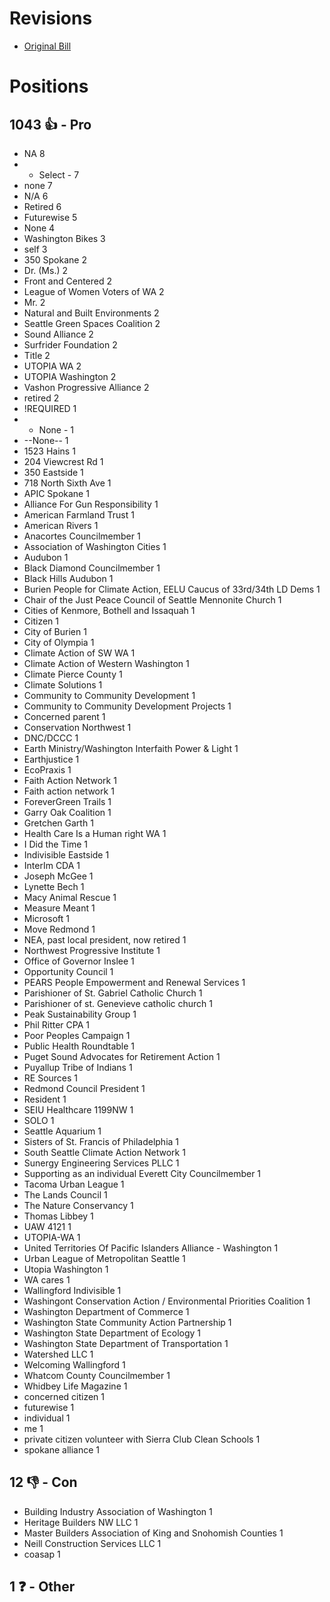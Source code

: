 # Revisions
* [Original Bill](1/)

# Positions
## 1043 👍 - Pro
* NA 8
* - Select - 7
* none 7
* N/A 6
* Retired 6
* Futurewise 5
* None 4
* Washington Bikes 3
* self 3
* 350 Spokane 2
* Dr. (Ms.) 2
* Front and Centered 2
* League of Women Voters of WA 2
* Mr. 2
* Natural and Built Environments 2
* Seattle Green Spaces Coalition 2
* Sound Alliance 2
* Surfrider Foundation 2
* Title 2
* UTOPIA WA 2
* UTOPIA Washington 2
* Vashon Progressive Alliance 2
* retired 2
* !REQUIRED 1
* - None - 1
* --None-- 1
* 1523 Hains 1
* 204 Viewcrest Rd 1
* 350 Eastside 1
* 718 North Sixth Ave  1
* APIC Spokane 1
* Alliance For Gun Responsibility  1
* American Farmland Trust 1
* American Rivers 1
* Anacortes Councilmember 1
* Association of Washington Cities 1
* Audubon 1
* Black Diamond Councilmember 1
* Black Hills Audubon 1
* Burien People for Climate Action, EELU Caucus of 33rd/34th LD Dems 1
* Chair of the Just Peace Council of Seattle Mennonite Church 1
* Cities of Kenmore, Bothell and Issaquah  1
* Citizen 1
* City of Burien 1
* City of Olympia 1
* Climate Action of SW WA 1
* Climate Action of Western Washington 1
* Climate Pierce County 1
* Climate Solutions 1
* Community to Community Development 1
* Community to Community Development Projects 1
* Concerned parent 1
* Conservation Northwest 1
* DNC/DCCC 1
* Earth Ministry/Washington Interfaith Power & Light 1
* Earthjustice 1
* EcoPraxis 1
* Faith Action Network  1
* Faith action network 1
* ForeverGreen Trails 1
* Garry Oak Coalition 1
* Gretchen Garth 1
* Health Care Is a Human right WA 1
* I Did the Time  1
* Indivisible Eastside 1
* InterIm CDA 1
* Joseph McGee 1
* Lynette Bech 1
* Macy Animal Rescue 1
* Measure Meant 1
* Microsoft 1
* Move Redmond 1
* NEA, past local president, now retired 1
* Northwest Progressive Institute 1
* Office of Governor Inslee 1
* Opportunity Council 1
* PEARS People Empowerment and Renewal Services 1
* Parishioner of St. Gabriel Catholic Church 1
* Parishioner of st. Genevieve catholic church 1
* Peak Sustainability Group 1
* Phil Ritter CPA 1
* Poor Peoples Campaign 1
* Public Health Roundtable 1
* Puget Sound Advocates for Retirement Action 1
* Puyallup Tribe of Indians 1
* RE Sources 1
* Redmond Council President 1
* Resident  1
* SEIU Healthcare 1199NW 1
* SOLO 1
* Seattle Aquarium 1
* Sisters of St. Francis of Philadelphia  1
* South Seattle Climate Action Network 1
* Sunergy Engineering Services PLLC 1
* Supporting as an individual Everett City Councilmember  1
* Tacoma Urban League 1
* The Lands Council  1
* The Nature Conservancy 1
* Thomas Libbey  1
* UAW 4121 1
* UTOPIA-WA 1
* United Territories Of Pacific Islanders Alliance - Washington 1
* Urban League of Metropolitan Seattle 1
* Utopia Washington 1
* WA cares 1
* Wallingford Indivisible 1
* Washingont Conservation Action / Environmental Priorities Coalition 1
* Washington Department of Commerce 1
* Washington State Community Action Partnership 1
* Washington State Department of Ecology 1
* Washington State Department of Transportation 1
* Watershed LLC 1
* Welcoming Wallingford 1
* Whatcom County Councilmember 1
* Whidbey Life Magazine 1
* concerned citizen 1
* futurewise 1
* individual 1
* me 1
* private citizen volunteer with Sierra Club Clean Schools 1
* spokane alliance 1

## 12 👎 - Con
* Building Industry Association of Washington 1
* Heritage Builders NW LLC 1
* Master Builders Association of King and Snohomish Counties 1
* Neill Construction Services LLC 1
* coasap 1

## 1 ❓ - Other
